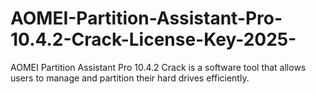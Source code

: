 # AOMEI-Partition-Assistant-Pro-10.4.2-Crack-License-Key-2025-
AOMEI Partition Assistant Pro 10.4.2 Crack is a software tool that allows users to manage and partition their hard drives efficiently. 
